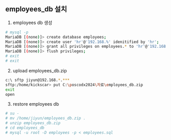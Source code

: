 ## employees_db 설치
1. employees db 생성
```sh
# mysql -p
MariaDB [(none)]> create database employees;
MariaDB [(none)]> create user 'hr'@'192.168.%' idenitified by 'hr';
MariaDB [(none)]> grant all privileges on employees.* to 'hr'@'192.168.%';
MariaDB [(none)]> flush privileges;
# exit
# exit
```

2. upload employees_db.zip
```sh
c:\ sftp jiyun@192.168.*.***
sftp:/home/kickscar> put C:\poscodx2024\자료\employees_db.zip
exit
open
```

3. restore employees db
```sh
# su -
# mv /home/jiyun/employees_db.zip .
# unzip employees_db.zip
# cd employees_db
# mysql -u root -D employees -p < employees.sql
```
    